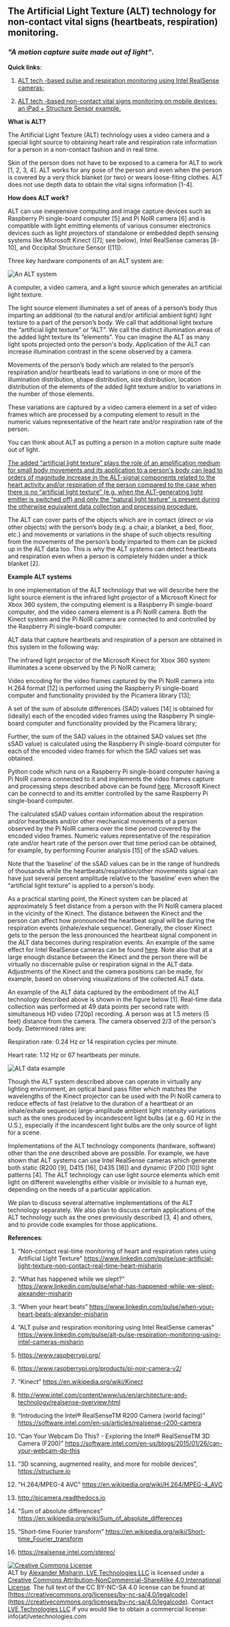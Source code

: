 ## The Artificial Light Texture (ALT) technology for non-contact vital signs (heartbeats, respiration) monitoring.
### *"A motion capture suite made out of light"*. 

**Quick links**: 

1. [ALT tech -based pulse and respiration monitoring using Intel RealSense cameras;](/code/RealSense/README-RealSense.md) 

2. [ALT tech -based non-contact vital signs monitoring on mobile devices: an iPad + Structure Sensor example.](https://www.linkedin.com/pulse/non-contact-vital-signs-monitoring-mobile-devices-ipad-misharin/)


**What is ALT?** 

The Artificial Light Texture (ALT) technology uses a video camera and a special light source to obtaining heart rate and respiration rate information for a person in a non-contact fashion and in real time.

Skin of the person does not have to be exposed to a camera for ALT to work [1, 2, 3, 4]. ALT works for any pose of the person and even when the person is covered by a very thick blanket (or two) or wears loose-fiting clothes.  ALT does not use depth data to obtain the vital signs information [1-4].


**How does ALT work?** 

ALT can use inexpensive computing and image capture devices such as Raspberry Pi single-board computer [5] and Pi NoIR camera [6] and is compatible with light emitting elements of various consumer electronics devices such as light projectors of standalone or embedded depth sensing systems like Microsoft Kinect ([7]; see below), Intel RealSense cameras [8-10], and Occipital Structure Sensor ([11]).  

Three key hardware components of an ALT system are:

![An ALT system](/figures/An-ALT-system.jpg)

A computer, a video camera, and a light source which generates an artificial light texture.

The light source element illuminates a set of areas of a person’s body thus imparting an additional (to the natural and/or artificial ambient light) light texture to a part of the person’s body.  We call that additional light texture the “artificial light texture” or “ALT”.  We call the distinct illumination areas of the added light texture its “elements”. You can imagine the ALT as many light spots projected onto the person's body.  Application of the ALT can increase illumination contrast in the scene observed by a camera. 

Movements of the person’s body which are related to the person’s respiration and/or heartbeats lead to variations in one or more of the illumination distribution, shape distribution, size distribution, location distribution of the elements of the added light texture and/or to variations in the number of those elements.  

These variations are captured by a video camera element in a set of video frames which are processed by a computing element to result in the numeric values representative of the heart rate and/or respiration rate of the person.

You can think about ALT as putting a person in a motion capture suite made out of light. 

[The added “artificial light texture” plays the role of an amplification medium for small body movements and its application to a person's body can lead to orders of magnitude increase in the ALT-signal components related to the heart activity and/or respiration of the person compared to the case when there is no “artificial light texture” (e.g. when the ALT-generating light emitter is switched off) and only the “natural light texture” is present during the otherwise equivalent data collection and processing procedure.](/research/amplification.md)

The ALT can cover parts of the objects which are in contact (direct or via other objects) with the person’s body (e.g. a chair, a blanket, a bed, floor, etc.) and movements or variations in the shape of such objects resulting from the movements of the person’s body imparted to them can be picked up in the ALT data too.  This is why the ALT systems can detect heartbeats and respiration even when a person is completely hidden under a thick blanket [2]. 


**Example ALT systems**

In one implementation of the ALT technology that we will describe here the light source element is the infrared light projector of a Microsoft Kinect for Xbox 360 system, the computing element is a Raspberry Pi single-board computer, and the video camera element is a Pi NoIR camera.  Both the Kinect system and the Pi NoIR camera are connected to and controlled by the Raspberry Pi single-board computer.

ALT data that capture heartbeats and respiration of a person are obtained in this system in the following way: 

The infrared light projector of the Microsoft Kinect for Xbox 360 system illuminates a scene observed by the Pi NoIR camera; 

Video encoding for the video frames captured by the Pi NoIR camera into H.264 format [12] is performed using the Raspberry Pi single-board computer and functionality provided by the Picamera library [13];

A set of the sum of absolute differences (SAD) values [14] is obtained for (ideally) each of the encoded video frames using the Raspberry Pi single-board computer and functionality provided by the Picamera library;

Further, the sum of the SAD values in the obtained SAD values set (the sSAD value) is calculated using the Raspberry Pi single-board computer for each of the encoded video frames for which the SAD values set was obtained.

Python code which runs on a Raspberry Pi single-board computer having a Pi NoIR camera connected to it and implements the video frames capture and processing steps described above can be found [here](/code/simple-ALT-raw.py).  Microsoft Kinect can be connectd to and its emitter controlled by the same Raspberry Pi single-board computer.   

The calculated sSAD values contain information about the respiration and/or heartbeats and/or other mechanical movements of a person observed by the Pi NoIR camera over the time period covered by the encoded video frames. Numeric values representative of the respiration rate and/or heart rate of the person over that time period can be obtained, for example, by performing Fourier analysis [15] of the sSAD values.

Note that the ‘baseline’ of the sSAD values can be in the range of hundreds of thousands while the heartbeats/respiration/other movements signal can have just several percent amplitude relative to the ‘baseline’ even when the “artificial light texture” is applied to a person's body. 

As a practical starting point, the Kinect system can be placed at approximately 5 feet distance from a person with the Pi NoIR camera placed in the vicinity of the Kinect.  The distance between the Kinect and the person can affect how pronounced the heartbeat signal will be during the respiration events (inhale/exhale sequence).  Generally, the closer Kinect gets to the person the less pronounced the heartbeat signal component in the ALT data becomes during respiration events.  An example of the same effect for Intel RealSense cameras can be found [here](/research/dependence-on-distance/RealSense/distance-RealSense.md).  Note also that at a large enough distance between the Kinect and the person there will be virtually no discernable pulse or respiration signal in the ALT data.  Adjustments of the Kinect and the camera positions can be made, for example, based on observing visualizations of the collected ALT data.

An example of the ALT data captured by the embodiment of the ALT technology described above is shown in the figure below [1].  Real-time data collection was performed at 49 data points per second rate with simultaneous HD video (720p) recording.  A person was at 1.5 meters (5 feet) distance from the camera.  The camera observed 2/3 of the person's body. Determined rates are:

Respiration rate: 0.24 Hz or 14 respiration cycles per minute.

Heart rate: 1.12 Hz or 67 heartbeats per minute.

![ALT data example](/figures/ALT-data-example.jpg)

Though the ALT system described above can operate in virtually any lighting environment, an optical band pass filter which matches the wavelengths of the Kinect projector can be used with the Pi NoIR camera to reduce effects of fast (relative to the duration of a heartbeat or an inhale/exhale sequence) large-amplitude ambient light intensity variations such as the ones produced by incandescent light bulbs (at e.g. 60 Hz in the U.S.), especially if the incandescent light bulbs are the only source of light for a scene.

Implementations of the ALT technology components (hardware, software) other than the one described above are possible.  For example, we have shown that ALT systems can use Intel RealSense cameras which generate both static (R200 [9], D415 [16], D435 [16]) and dynamic (F200 [10]) light patterns [4].  The ALT technology can use light source elements which emit light on different wavelengths either visible or invisible to a human eye, depending on the needs of a particular application.  

We plan to discuss several alternative implementations of the ALT technology separately.  We also plan to discuss certain applications of the ALT technology such as the ones previously described [3, 4] and others, and to provide code examples for those applications.


**References**:

1. “Non-contact real-time monitoring of heart and respiration rates using Artificial Light Texture" https://www.linkedin.com/pulse/use-artificial-light-texture-non-contact-real-time-heart-misharin

2. “What has happened while we slept?" https://www.linkedin.com/pulse/what-has-happened-while-we-slept-alexander-misharin

3. “When your heart beats” https://www.linkedin.com/pulse/when-your-heart-beats-alexander-misharin

4. “ALT pulse and respiration monitoring using Intel RealSense cameras" https://www.linkedin.com/pulse/alt-pulse-respiration-monitoring-using-intel-cameras-misharin

5. https://www.raspberrypi.org/

6. https://www.raspberrypi.org/products/pi-noir-camera-v2/

7. “Kinect” https://en.wikipedia.org/wiki/Kinect

8. http://www.intel.com/content/www/us/en/architecture-and-technology/realsense-overview.html

9. “Introducing the Intel® RealSenseTM R200 Camera (world facing)” https://software.intel.com/en-us/articles/realsense-r200-camera

10. “Can Your Webcam Do This? - Exploring the Intel® RealSenseTM 3D Camera (F200)” https://software.intel.com/en-us/blogs/2015/01/26/can-your-webcam-do-this 

11. “3D scanning, augmented reality, and more for mobile devices”, https://structure.io 

12. "H.264/MPEG-4 AVC" https://en.wikipedia.org/wiki/H.264/MPEG-4_AVC

13. http://picamera.readthedocs.io

14. "Sum of absolute differences" https://en.wikipedia.org/wiki/Sum_of_absolute_differences

15. “Short-time Fourier transform” https://en.wikipedia.org/wiki/Short-time_Fourier_transform 

16. https://realsense.intel.com/stereo/ 


<a rel="license" href="http://creativecommons.org/licenses/by-nc-sa/4.0/"><img alt="Creative Commons License" style="border-width:0" src="https://i.creativecommons.org/l/by-nc-sa/4.0/88x31.png" /></a><br /><span xmlns:dct="http://purl.org/dc/terms/" property="dct:title">ALT</span> by <a xmlns:cc="http://creativecommons.org/ns#" href="https://www.linkedin.com/in/alexmisharin" property="cc:attributionName" rel="cc:attributionURL">Alexander Misharin, LVE Technologies LLC</a> is licensed under a <a rel="license" href="http://creativecommons.org/licenses/by-nc-sa/4.0/">Creative Commons Attribution-NonCommercial-ShareAlike 4.0 International License</a>. The full text of the CC BY-NC-SA 4.0 license can be found at [https://creativecommons.org/licenses/by-nc-sa/4.0/legalcode](https://creativecommons.org/licenses/by-nc-sa/4.0/legalcode). Contact [LVE Technologies LLC](https://lvetechnologies.com/) if you would like to obtain a commercial license: info(at)lvetechnologies.com 


